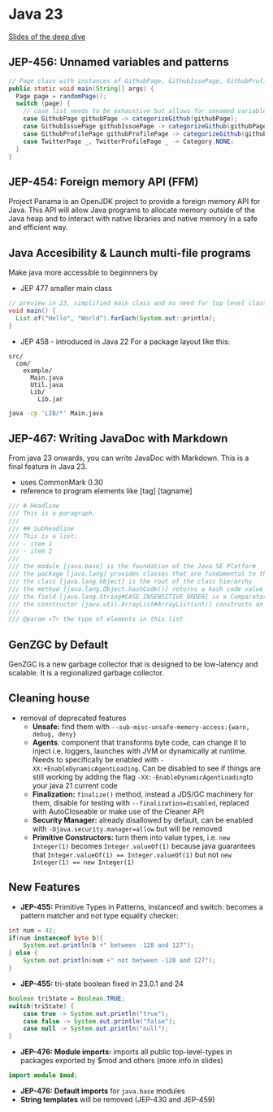# Java 23

[Slides of the deep dive](https://slides.nipafx.dev/java-x)

## JEP-456: Unnamed variables and patterns

```java
// Page class with instances of GithubPage, GithubIssePage, GithubProfilePage, TwitterPage, TwitterProfilePage
public static void main(String[] args) {
  Page page = randomPage();
  switch (page) {
    // case list needs to be exhaustive but allows for unnamed variables with preview language level
    case GithubPage githubPage -> categorizeGithub(githubPage);
    case GithubIssuePage githubIssuePage -> categorizeGithub(githubPage);
    case GithubProfilePage githubProfilePage -> categorizeGithub(githubPage);
    case TwitterPage _, TwitterProfilePage _ -> Category.NONE;
  }
}
```

## JEP-454: Foreign memory API (FFM)

Project Panama is an OpenJDK project to provide a foreign memory API for Java. This API will allow Java programs to
allocate memory outside of the Java heap and to interact with native libraries and native memory in a safe and efficient
way.

## Java Accesibility & Launch multi-file programs

Make java more accessible to beginnners by

- JEP 477 smaller main class

```java
// preview in 23, simplified main class and no need for top level class imports
void main() {
  List.of("Hello", "World").forEach(System.out::println);
}
```

- JEP 458 - introduced in Java 22
  For a package layout like this:

```
src/
  com/
    example/
      Main.java
      Util.java
      Lib/
        Lib.jar
```

```bash
java -cp 'LIB/*' Main.java
```

## JEP-467: Writing JavaDoc with Markdown

From java 23 onwards, you can write JavaDoc with Markdown. This is a final feature in Java 23.

- uses CommonMark 0.30
- reference to program elements like [tag] [tagname]

```java
/// # Headline
/// This is a paragraph.
///
/// ## Subheadline
/// This is a list:
/// - item 1
/// - item 2
///
/// the module [java.base] is the foundation of the Java SE Platform
/// the package [java.lang] provides classes that are fundamental to the design of the Java programming language
/// the class [java.lang.Object] is the root of the class hierarchy
/// the method [java.lang.Object.hashCode()] returns a hash code value for the object
/// the field [java.lang.String#CASE_INSENSITIVE_ORDER] is a Comparator that orders Strings case-insensitively
/// the constructor [java.util.ArrayList#ArrayList(int)] constructs an empty list with the specified initial capacity
///
/// @param <T> the type of elements in this list
```

## GenZGC by Default

GenZGC is a new garbage collector that is designed to be low-latency and scalable. It is a regionalized garbage
collector.

## Cleaning house

- removal of deprecated features
    - **Unsafe:** find them with `--sub-misc-unsafe-memory-access:{warn, debug, deny}`
    - **Agents**: component that transforms byte code, can change it to inject i.e. loggers, launches with JVM or
      dynamically at runtime. Needs to specifically be enabled with `-XX:+EnableDynamicAgentLoading`. Can be disabled to
      see if things are still working by adding the flag `-XX:-EnableDynamicAgentLoading`to your java 21 current code
    - **Finalization:** `finalize()` method, instead a JDS/GC machinery for them, disable for testing with
      `--finalization=disabled`, replaced with AutoCloseable or make use of the Cleaner API
    - **Security Manager:** already disallowed by default, can be enabled with `-Djava.security.manager=allow` but will
      be removed
    - **Primitive Constructors:** turn them into value types, i.e. `new Integer(1)` becomes `Integer.valueOf(1)` because
      java guarantees that `Integer.valueOf(1) == Integer.valueOf(1)` but not `new Integer(1) == new Integer(1)`

## New Features

- **JEP-455:** Primitive Types in Patterns, instanceof and switch: becomes a pattern matcher and not type equality
  checker:

```java
int num = 42;
if(num instanceof byte b){
    System.out.println(b +" between -128 and 127");
} else {
    System.out.println(num +" not between -128 and 127");
}
```

- **JEP-455:** tri-state boolean fixed in 23.0.1 and 24

```java
Boolean triState = Boolean.TRUE;
switch(triState) {
    case true -> System.out.println("true");
    case false -> System.out.println("false");
    case null -> System.out.println("null");
}
```

- **JEP-476: Module imports:** imports all public top-level-types in packages exported by $mod and others (more info in slides)
```java
import module $mod;
```
- **JEP-476: Default imports** for `java.base` modules
- **String templates** will be removed (JEP-430 and JEP-459)


